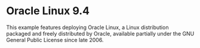 # Oracle Linux 9.4

This example features deploying Oracle Linux, a Linux distribution packaged and freely distributed by Oracle, available partially under the GNU General Public License since late 2006.

